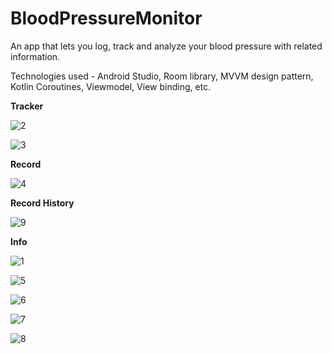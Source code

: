 # BloodPressureMonitor

An app that lets you log, track and analyze your blood pressure with related information.

Technologies used - Android Studio, Room library, MVVM design pattern, Kotlin Coroutines, Viewmodel, View binding, etc.

**Tracker**

![2](https://user-images.githubusercontent.com/99873564/189537544-f45fcfd5-5daa-48fd-808e-0f26bbe5e5c3.jpeg)

![3](https://user-images.githubusercontent.com/99873564/189537546-eb97512e-34ba-4f83-8747-45dc5e3ccc69.jpeg)

**Record**

![4](https://user-images.githubusercontent.com/99873564/189537547-f85133ee-70db-40c6-83d1-a87f3750dab4.jpeg)

**Record History**

![9](https://user-images.githubusercontent.com/99873564/189537887-e7e16420-af5b-45c2-a5a6-14fc65f8a27f.jpeg)

**Info**

![1](https://user-images.githubusercontent.com/99873564/189537541-f0bdf914-d3b4-4544-8eb9-2080ef29fcaa.jpeg)

![5](https://user-images.githubusercontent.com/99873564/189537548-26137553-738c-41d3-926d-b7d3a0274495.jpeg)

![6](https://user-images.githubusercontent.com/99873564/189537550-a0fecfe4-8355-4dd7-b515-70ea8b2de742.jpeg)

![7](https://user-images.githubusercontent.com/99873564/189537552-71fc3dd4-4a56-4b55-943c-44ba76dc8e4f.jpeg)

![8](https://user-images.githubusercontent.com/99873564/189537554-4cba9a1b-58f3-4f2f-a73a-11c1791f6f96.jpeg)

